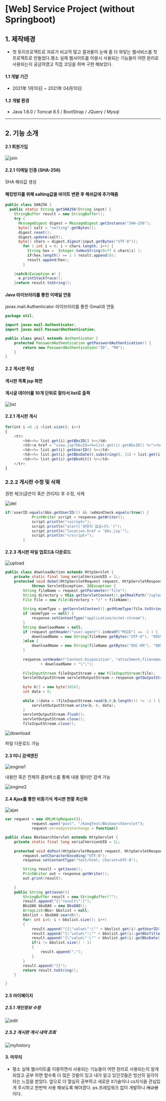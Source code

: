 # [Web] Service Project (without Springboot)

## 1. 제작배경

* 첫 토이프로젝트로 자료가 비교적 많고 결과물이 눈에 좀 더 와닿는 웹서비스를 첫 프로젝트로 만들었다.평소 실제 웹사이트를 이용시 사용되는 기능들이 어떤 원리로 사용되는지 궁금하였고 직접 코딩을 하며 구현 해보았다.

#### 1.1 개발 기간

* 2021年 1月10日 ~ 2021年 04月10日

#### 1.2 개발 환경

* Java 1.8.0 / Tomcat 8.5 / BootStrap / JQuery / Mysql

---

## 2. 기능 소개

#### 2.1 회원가입

![join](/assets/img/join.png)



#### 2.2.1 이메일 인증 (SHA-256)

SHA 해쉬값 생성 

#### 해킹방지를 위해 salting값을 바이트 변환 후 해쉬값에 추가해줌

```java
public class SHA256 {
  public static String getSHA256(String input) {
    StringBuffer result = new StringBuffer();
    try { 
      MessageDigest digest = MessageDigest.getInstance("SHA-256");
      byte[] salt = "salting".getBytes();
      digest.reset();
      digest.update(salt);
      byte[] chars = digest.digest(input.getBytes("UTF-8"));
        for ( int i = 0; i < chars.length; i++) {
          String hex =  Integer.toHexString(0xff & chars[i] );
          if(hex.length() == 1 ) result.append(0);
          result.append(hex);
        }
    
    }catch(Exception e) {
      e.printStackTrace();
    }return result.toString();
```



#### Java 라이브러리를 통한 이메일 연동

javax.mail.Authenticator 라이브러리를 통한 Gmail과 연동

```java
package util;

import javax.mail.Authenticator;
import javax.mail.PasswordAuthentication;

public class gmail extends Authenticator {
	protected PasswordAuthentication getPasswordAuthentication() {
		return new PasswordAuthentication("ID", "PW");	
	}
}
```

#### 2.2 게시판 작성

#### 게시판 목록 jsp 화면

#### 게시글 데이터를 10개 단위로 잘라서 list로 출력

![list](/assets/img/list.png)

#### 	2.2.1 게시판 게시

```javascript
for(int i =0 ;i <list.size(); i++)
{
	<tr>
		<td><%= list.get(i).getBbsID() %></td>
		<td><a href = "view.jsp?bbsID=<%=list.get(i).getBbsID() %>"><%= list.get(i).getBbsTitle().replaceAll(" ","&nbsp;").replaceAll("<","&lt;").replaceAll(">", "&gt;").replaceAll("\n","<br>") %></td></a></td>
		<td><%= list.get(i).getUserID() %></td>
		<td><%= list.get(i).getBbsDate().substring(0, 11) + list.get(i).getBbsDate().substring(11,13) + "시" + list.get(i).getBbsDate().substring(14,16) + "분" %></td>
		<td><%= list.get(i).getBbsHit() %></td>
	</tr>
}
```



### 2.2.2 게시판 수정 및 삭제

권한 체크(글쓴이 혹은 관리자) 후 수정, 삭제

![del](/assets/img/del.png)

```java
if(!userID.equals(bbs.getUserID()) && !adminCheck.equals(true)) {
			PrintWriter script = response.getWriter();
			script.println("<script>");
			script.println("alert('권한이 없습니다.')");
			script.println("location.href = 'bbs.jsp'");
			script.println("</script>");	
		}
```



#### 2.2.3 게시판 파일 업로드& 다운로드

![upload](/assets/img/upload.png)

```java
public class downloadAction extends HttpServlet {
	private static final long serialVersionUID = 1L;
 	protected void doGet(HttpServletRequest request, HttpServletResponse response) 
			throws ServletException, IOException {
		String fileName = request.getParameter("file");
		String directory = this.getServletContext().getRealPath("/upload/");
		File file = new File(directory + "/" + fileName);
		
		String mimeType = getServletContext().getMimeType(file.toString());
		if (mimeType == null) {
			response.setContentType("application/octet-stream");
		}
		String downloadName = null;
		if (request.getHeader("user-agent").indexOf("MSIE") == -1 ) {
			downloadName = new String(fileName.getBytes("UTF-8"), "8859_1");
		}else {
			downloadName = new String(fileName.getBytes("EUC-KR"), "8859_1");
		}
		
		response.setHeader("Content-Disposition", "attachment;filename=\""
				+ downloadName + "\";");
		
		FileInputStream fileInputStream = new FileInputStream(file);
		ServletOutputStream servletOutputStream = response.getOutputStream();
		
		byte b[] = new byte[1024];
		int data = 0;
		
		while ((data = (fileInputStream.read(b,0,b.length))) != -1 ) {
			servletOutputStream.write(b, 0, data);
		}
		servletOutputStream.flush();
		servletOutputStream.close();
		fileInputStream.close();
```

![download](/assets/img/download.png)

파일 다운로드 가능

#### 2.3 미니 검색엔진

![engine1](/assets/img/engine1.png)

내용만 혹은 전체의 콤보박스를 통해 내용 필터만 검색 가능

![engine2](/assets/img/engine2.png)



#### 2.4 Ajax를 통한 비동기식 게시판 현황 최신화

![ajax](/assets/img/ajax.png)



```javascript
var request = new XMLHttpRequest();
			request.open("post", "/KangTest/BbsSearchServlet");
			request.onreadystatechange = function()
```

```java
public class BbsSearchServlet extends HttpServlet {
	private static final long serialVersionUID = 1L;
       
	protected void doPost(HttpServletRequest request, HttpServletResponse response) throws ServletException, IOException {
		request.setCharacterEncoding("UTF-8");
		response.setContentType("text/html; charset=UTF-8");

		String result = getJason();
		PrintWriter out = response.getWriter();
		out.print(result);
		
	}
	public String getJason(){
		StringBuffer result = new StringBuffer("");
		result.append("{\"result\":[");
		BbsDAO bbsDAO = new BbsDAO();
		ArrayList<Bbs> bbslist = null;
		bbslist = bbsDAO.search();
		for( int i=0; i < bbslist.size(); i++)
		{
			result.append("[{\"value\":\"" + bbslist.get(i).getUserID()+ "\"},");
			result.append("{\"value\":\"" + bbslist.get(i).getBbsTitle()+ "\"},");
			result.append("{\"value\":\"" + bbslist.get(i).getBbsDate()+ "\"}] ");
			if(i != bbslist.size() - 1)
			{
				result.append(",");
			}
		}
		result.append("]}");
		return result.toString();
	}

}

```

#### 2.5 마이페이지

##### 2.5.1 개인정보 수정

![edit](/assets/img/edit.png)

##### 2.5.2 게시판 게시 내역 조회

![myhistory](/assets/img/myhistory.png)



#### 3. 마무리

* 평소 실제 웹사이트를 이용하면서 사용되는 기능들이 어떤 원리로 사용되는지 알게 되었고 공부 하면 할수록 더 많은 것들이 있고 내가 알고 있던것들은 빙산의 일각이라는 느낌을 받았다. 앞으로 더 열심히 공부하고 새로운 it기술이나 cs지식을 관심있게 주시하고 한번씩 사용 해보도록 해야겠다.   ps.프레임워크 없이 개발하니 ~~개고생~~이다.
